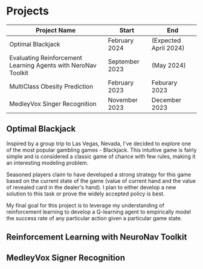 # Projects

| Project Name                                                  | Start          | End                   |
| ------------------------------------------------------------- | -------------- | --------------------- |
| Optimal Blackjack                                             | February 2024  | (Expected April 2024) |
| Evaluating Reinforcement Learning Agents with NeroNav Toolkit | September 2023 | (May 2024)            |
| MultiClass Obesity Prediction                                 | February 2023  | Feburary 2023         |
| MedleyVox Singer Recognition                                  | November 2023  | December 2023         |

## Optimal Blackjack

Inspired by a group trip to Las Vegas, Nevada, I've decided to explore one of the most popular gambling games - Blackjack. This intuitive game is fairly simple and is considered a classic game of chance with few rules, making it an interesting modeling problem.

Seasoned players claim to have developed a strong strategy for this game based on the current state of the game (value of current hand and the value of revealed card in the dealer's hand). I plan to either develop a new solution to this task or prove the widely accepted policy is best.

My final goal for this project is to leverage my understanding of reinforcement learning to develop a Q-learning agent to empirically model the success rate of any particular action given a particular game state.

## Reinforcement Learning with NeuroNav Toolkit

## MedleyVox Signer Recognition

